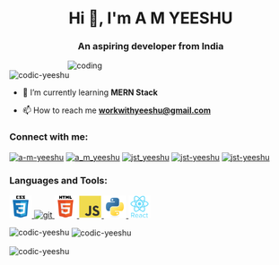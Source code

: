 
<h1 align="center">Hi 👋, I'm A M YEESHU</h1>
<h3 align="center">An aspiring developer from India</h3>
<img align="right" alt="coding" width="400" src="https://www.ismellcreativity.com/images/wearehere.gif">

<p align="left"> <img src="https://komarev.com/ghpvc/?username=codic-yeeshu&label=Profile%20views&color=0e75b6&style=flat" alt="codic-yeeshu" /> </p>


- 🌱 I’m currently learning **MERN Stack**

- 📫 How to reach me **workwithyeeshu@gmail.com**

<h3 align="left">Connect with me:</h3>
<p align="left">
<a href="https://linkedin.com/in/a-m-yeeshu" target="blank"><img align="center" src="https://raw.githubusercontent.com/rahuldkjain/github-profile-readme-generator/master/src/images/icons/Social/linked-in-alt.svg" alt="a-m-yeeshu" height="30" width="40" /></a>
<a href="https://instagram.com/a_m_yeeshu" target="blank"><img align="center" src="https://raw.githubusercontent.com/rahuldkjain/github-profile-readme-generator/master/src/images/icons/Social/instagram.svg" alt="a_m_yeeshu" height="30" width="40" /></a>
<a href="https://www.codechef.com/users/jst_yeeshu" target="blank"><img align="center" src="https://cdn.jsdelivr.net/npm/simple-icons@3.1.0/icons/codechef.svg" alt="jst_yeeshu" height="30" width="40" /></a>
<a href="https://codeforces.com/profile/jst-yeeshu" target="blank"><img align="center" src="https://raw.githubusercontent.com/rahuldkjain/github-profile-readme-generator/master/src/images/icons/Social/codeforces.svg" alt="jst-yeeshu" height="30" width="40" /></a>
<a href="https://www.leetcode.com/jst-yeeshu" target="blank"><img align="center" src="https://raw.githubusercontent.com/rahuldkjain/github-profile-readme-generator/master/src/images/icons/Social/leet-code.svg" alt="jst-yeeshu" height="30" width="40" /></a>
</p>

<h3 align="left">Languages and Tools:</h3>
<p align="left"> <a href="https://www.w3schools.com/css/" target="_blank" rel="noreferrer"> <img src="https://raw.githubusercontent.com/devicons/devicon/master/icons/css3/css3-original-wordmark.svg" alt="css3" width="40" height="40"/> </a> <a href="https://git-scm.com/" target="_blank" rel="noreferrer"> <img src="https://www.vectorlogo.zone/logos/git-scm/git-scm-icon.svg" alt="git" width="40" height="40"/> </a> <a href="https://www.w3.org/html/" target="_blank" rel="noreferrer"> <img src="https://raw.githubusercontent.com/devicons/devicon/master/icons/html5/html5-original-wordmark.svg" alt="html5" width="40" height="40"/> </a> <a href="https://developer.mozilla.org/en-US/docs/Web/JavaScript" target="_blank" rel="noreferrer"> <img src="https://raw.githubusercontent.com/devicons/devicon/master/icons/javascript/javascript-original.svg" alt="javascript" width="40" height="40"/> </a> <a href="https://www.python.org" target="_blank" rel="noreferrer"> <img src="https://raw.githubusercontent.com/devicons/devicon/master/icons/python/python-original.svg" alt="python" width="40" height="40"/> </a> <a href="https://reactjs.org/" target="_blank" rel="noreferrer"> <img src="https://raw.githubusercontent.com/devicons/devicon/master/icons/react/react-original-wordmark.svg" alt="react" width="40" height="40"/> </a> </p>

<p><img align="left" src="https://github-readme-stats.vercel.app/api/top-langs?username=codic-yeeshu&show_icons=true&locale=en&layout=compact" alt="codic-yeeshu" /></p>

<p>&nbsp;<img align="center" src="https://github-readme-stats.vercel.app/api?username=codic-yeeshu&show_icons=true&locale=en" alt="codic-yeeshu" /></p>

<p><img align="center" src="https://github-readme-streak-stats.herokuapp.com/?user=codic-yeeshu&" alt="codic-yeeshu" /></p>
